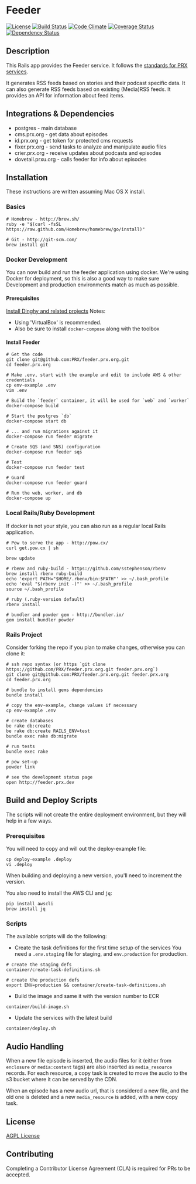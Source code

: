 # Feeder
[![License](https://img.shields.io/badge/license-AGPL-blue.svg)](https://www.gnu.org/licenses/agpl-3.0.html)
[![Build Status](https://travis-ci.org/PRX/feeder.prx.org.svg)](https://travis-ci.org/PRX/feeder.prx.org)
[![Code Climate](https://codeclimate.com/github/PRX/feeder.prx.org/badges/gpa.svg)](https://codeclimate.com/github/PRX/feeder.prx.org)
[![Coverage Status](https://coveralls.io/repos/PRX/feeder.prx.org/badge.svg)](https://coveralls.io/r/PRX/feeder.prx.org)
[![Dependency Status](https://gemnasium.com/PRX/feeder.prx.org.svg)](https://gemnasium.com/PRX/feeder.prx.org)

## Description
This Rails app provides the Feeder service.
It follows the [standards for PRX services](https://github.com/PRX/meta.prx.org/wiki/Project-Standards#services).

It generates RSS feeds based on stories and their podcast specific data.
It can also generate RSS feeds based on existing (Media)RSS feeds.
It provides an API for information about feed items.

## Integrations & Dependencies
- postgres - main database
- cms.prx.org - get data about episodes
- id.prx.org - get token for protected cms requests
- fixer.prx.org - send tasks to analyze and manipulate audio files
- crier.prx.org - receive updates about podcasts and episodes
- dovetail.prxu.org - calls feeder for info about episodes

## Installation
These instructions are written assuming Mac OS X install.

### Basics
```
# Homebrew - http://brew.sh/
ruby -e "$(curl -fsSL https://raw.github.com/Homebrew/homebrew/go/install)"

# Git - http://git-scm.com/
brew install git
```

### Docker Development
You can now build and run the feeder application using docker.
We're using Docker for deployment, so this is also a good way to make sure
Development and production environments match as much as possible.

#### Prerequisites
[Install Dinghy and related projects](https://github.com/codekitchen/dinghy)
Notes:
* Using 'VirtualBox' is recommended.
* Also be sure to install `docker-compose` along with the toolbox

#### Install Feeder
```
# Get the code
git clone git@github.com:PRX/feeder.prx.org.git
cd feeder.prx.org

# Make .env, start with the example and edit to include AWS & other credentials
cp env-example .env
vim .env

# Build the `feeder` container, it will be used for `web` and `worker`
docker-compose build

# Start the postgres `db`
docker-compose start db

# ... and run migrations against it
docker-compose run feeder migrate

# Create SQS (and SNS) configuration
docker-compose run feeder sqs

# Test
docker-compose run feeder test

# Guard
docker-compose run feeder guard

# Run the web, worker, and db
docker-compose up
```

### Local Rails/Ruby Development
If docker is not your style, you can also run as a regular local Rails application.
```
# Pow to serve the app - http://pow.cx/
curl get.pow.cx | sh

brew update

# rbenv and ruby-build - https://github.com/sstephenson/rbenv
brew install rbenv ruby-build
echo 'export PATH="$HOME/.rbenv/bin:$PATH"' >> ~/.bash_profile
echo 'eval "$(rbenv init -)"' >> ~/.bash_profile
source ~/.bash_profile

# ruby (.ruby-version default)
rbenv install

# bundler and powder gem - http://bundler.io/
gem install bundler powder
```

### Rails Project
Consider forking the repo if you plan to make changes, otherwise you can clone it:
```
# ssh repo syntax (or https `git clone https://github.com/PRX/feeder.prx.org.git feeder.prx.org`)
git clone git@github.com:PRX/feeder.prx.org.git feeder.prx.org
cd feeder.prx.org

# bundle to install gems dependencies
bundle install

# copy the env-example, change values if necessary
cp env-example .env

# create databases
be rake db:create
be rake db:create RAILS_ENV=test
bundle exec rake db:migrate

# run tests
bundle exec rake

# pow set-up
powder link

# see the development status page
open http://feeder.prx.dev
```

## Build and Deploy Scripts
The scripts will not create the entire deployment environment, but they will
help in a few ways.

### Prerequisites
You will need to copy and will out the deploy-example file:
```
cp deploy-example .deploy
vi .deploy
```

When building and deploying a new version, you'll need to increment the version.

You also need to install the AWS CLI and `jq`:
```
pip install awscli
brew install jq
```

### Scripts
The available scripts will do the following:

* Create the task definitions for the first time setup of the services
You need a `.env.staging` file for staging, and `env.production` for production.
```
# create the staging defs
container/create-task-definitions.sh

# create the production defs
export ENV=production && container/create-task-definitions.sh
```

* Build the image and same it with the version number to ECR
```
container/build-image.sh
```

* Update the services with the latest build
```
container/deploy.sh
```

## Audio Handling

When a new file episode is inserted, the audio files for it (either from `enclosure` or `media:content` tags) are also inserted as `media_resource` records. For each resource, a copy task is created to move the audio to the s3 bucket where it can be served by the CDN.

When an episode has a new audio url, that is considered a new file, and the old one is deleted and a new `media_resource` is added, with a new copy task.

## License
[AGPL License](https://www.gnu.org/licenses/agpl-3.0.html)

## Contributing
Completing a Contributor License Agreement (CLA) is required for PRs to be accepted.
